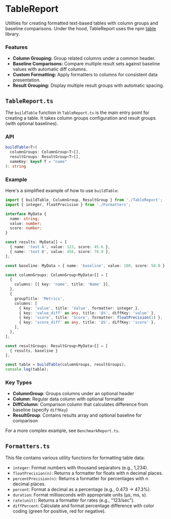 # TableReport 

Utilities for creating formatted text-based tables with column groups and baseline comparisons.
Under the hood, TableReport uses the npm [table](https://www.npmjs.com/package/table) library.

### Features

*   **Column Grouping:** Group related columns under a common header.
*   **Baseline Comparisons:** Compare multiple result sets against baseline values with automatic diff columns.
*   **Custom Formatting:** Apply formatters to columns for consistent data presentation.
*   **Result Grouping:** Display multiple result groups with automatic spacing.

## `TableReport.ts`

The `buildTable` function in `TableReport.ts` is the main entry point for creating a table. 
It takes column groups configuration and result groups (with optional baselines).

### API

```typescript
buildTable<T>(
  columnGroups: ColumnGroup<T>[],
  resultGroups: ResultGroup<T>[],
  nameKey: keyof T = "name"
): string
```

### Example

Here's a simplified example of how to use `buildTable`:

```typescript
import { buildTable, ColumnGroup, ResultGroup } from './TableReport';
import { integer, floatPrecision } from './Formatters';

interface MyData {
  name: string;
  value: number;
  score: number;
}

const results: MyData[] = [
  { name: 'test A', value: 123, score: 45.6 },
  { name: 'test B', value: 456, score: 78.9 },
];

const baseline: MyData = { name: 'baseline', value: 100, score: 50.0 };

const columnGroups: ColumnGroup<MyData>[] = [
  {
    columns: [{ key: 'name', title: 'Name' }],
  },
  {
    groupTitle: 'Metrics',
    columns: [
      { key: 'value', title: 'Value', formatter: integer },
      { key: 'value_diff' as any, title: 'Δ%', diffKey: 'value' },
      { key: 'score', title: 'Score', formatter: floatPrecision(1) },
      { key: 'score_diff' as any, title: 'Δ%', diffKey: 'score' },
    ],
  },
];

const resultGroups: ResultGroup<MyData>[] = [
  { results, baseline }
];

const table = buildTable(columnGroups, resultGroups);
console.log(table);
```

### Key Types

- **ColumnGroup**: Groups columns under an optional header
- **Column**: Regular data column with optional formatter
- **DiffColumn**: Comparison column that calculates difference from baseline (specify `diffKey`)
- **ResultGroup**: Contains results array and optional baseline for comparison

For a more complex example, see `BenchmarkReport.ts`.

## `Formatters.ts`

This file contains various utility functions for formatting table data:

*   `integer`: Format numbers with thousand separators (e.g., 1,234).
*   `floatPrecision(n)`: Returns a formatter for floats with n decimal places.
*   `percentPrecision(n)`: Returns a formatter for percentages with n decimal places.
*   `percent`: Format a decimal as a percentage (e.g., 0.473 → 47.3%).
*   `duration`: Format milliseconds with appropriate units (μs, ms, s).
*   `rate(unit)`: Returns a formatter for rates (e.g., "123/sec").
*   `diffPercent`: Calculate and format percentage difference with color coding (green for positive, red for negative).
